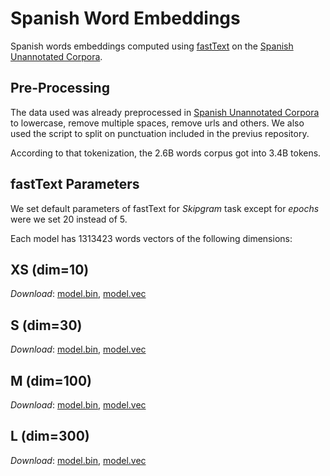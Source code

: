 # Spanish Word Embeddings

Spanish words embeddings computed using [fastText](https://fasttext.cc) on the [Spanish Unannotated Corpora](https://github.com/josecannete/unannotated-spanish-corpora).

## Pre-Processing

The data used was already preprocessed in [Spanish Unannotated Corpora](https://github.com/josecannete/unannotated-spanish-corpora) to lowercase, remove multiple spaces, remove urls and others. We also used the script to split on punctuation included in the previus repository.

According to that tokenization, the 2.6B words corpus got into 3.4B tokens.

## fastText Parameters

We set default parameters of fastText for *Skipgram* task except for *epochs* were we set 20 instead of 5.

Each model has 1313423 words vectors of the following dimensions:

## XS (dim=10)

*Download*: [model.bin](google.com), [model.vec](google.com)

## S (dim=30)

*Download*: [model.bin](google.com), [model.vec](google.com)

## M (dim=100)

*Download*: [model.bin](google.com), [model.vec](google.com)

## L (dim=300)

*Download*: [model.bin](google.com), [model.vec](google.com)
